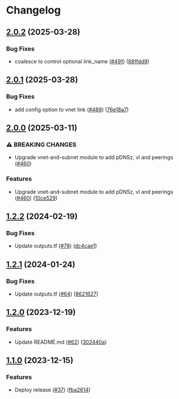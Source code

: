 # Changelog

## [2.0.2](https://github.com/prefapp/tfm/compare/azure-vnet-subnet-v2.0.1...azure-vnet-subnet-v2.0.2) (2025-03-28)


### Bug Fixes

* coalesce to control optional link_name ([#491](https://github.com/prefapp/tfm/issues/491)) ([88ffdd9](https://github.com/prefapp/tfm/commit/88ffdd9cac9cc4d10604c1e2790cf3ad173408f3))

## [2.0.1](https://github.com/prefapp/tfm/compare/azure-vnet-subnet-v2.0.0...azure-vnet-subnet-v2.0.1) (2025-03-28)


### Bug Fixes

* add config option to vnet link ([#489](https://github.com/prefapp/tfm/issues/489)) ([76e18a7](https://github.com/prefapp/tfm/commit/76e18a7292c8bc80abce9cdb709f319cf4df982e))

## [2.0.0](https://github.com/prefapp/tfm/compare/azure-vnet-subnet-v1.2.2...azure-vnet-subnet-v2.0.0) (2025-03-11)


### ⚠ BREAKING CHANGES

* Upgrade vnet-and-subnet module to add pDNSz, vl and peerings ([#460](https://github.com/prefapp/tfm/issues/460))

### Features

* Upgrade vnet-and-subnet module to add pDNSz, vl and peerings ([#460](https://github.com/prefapp/tfm/issues/460)) ([10ce529](https://github.com/prefapp/tfm/commit/10ce529bfcf005100dcb045c7f1a3ba65a08fbb4))

## [1.2.2](https://github.com/prefapp/tfm/compare/azure-vnet-subnet-v1.2.1...azure-vnet-subnet-v1.2.2) (2024-02-19)


### Bug Fixes

* Update outputs.tf ([#78](https://github.com/prefapp/tfm/issues/78)) ([dc4cae1](https://github.com/prefapp/tfm/commit/dc4cae122b2a12f808a61bc7f65bdbf9f1ecde68))

## [1.2.1](https://github.com/prefapp/tfm/compare/azure-vnet-subnet-v1.2.0...azure-vnet-subnet-v1.2.1) (2024-01-24)


### Bug Fixes

* Update outputs.tf ([#64](https://github.com/prefapp/tfm/issues/64)) ([8621627](https://github.com/prefapp/tfm/commit/86216278f10f939f3c0dc1f138b521c7eebf06e9))

## [1.2.0](https://github.com/prefapp/tfm/compare/azure-vnet-subnet-v1.1.0...azure-vnet-subnet-v1.2.0) (2023-12-19)


### Features

* Update README.md ([#62](https://github.com/prefapp/tfm/issues/62)) ([302440a](https://github.com/prefapp/tfm/commit/302440a79ea0e4883b6583e3540deac7bac6c307))

## [1.1.0](https://github.com/prefapp/tfm/compare/azure-vnet-subnet-v1.0.0...azure-vnet-subnet-v1.1.0) (2023-12-15)


### Features

* Deploy release ([#37](https://github.com/prefapp/tfm/issues/37)) ([fba2614](https://github.com/prefapp/tfm/commit/fba2614fb284cf9d960be53c7c123ceaf08cecfa))
